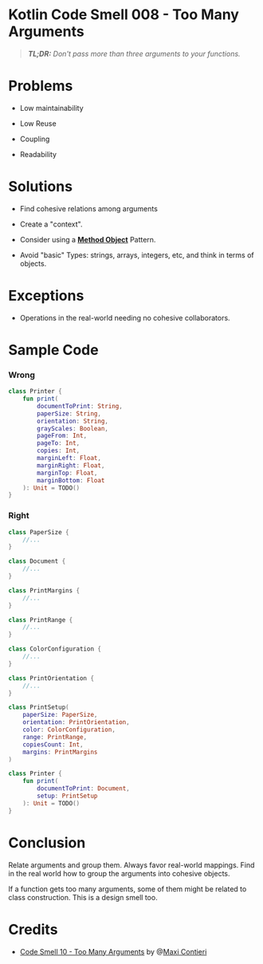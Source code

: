 # Kotlin Code Smell 008 - Too Many Arguments

> ***TL;DR:*** *Don't pass more than three arguments to your functions.*

# Problems

*   Low maintainability
    
*   Low Reuse
    
*   Coupling
    
*   Readability
    

# Solutions

*   Find cohesive relations among arguments
    
*   Create a "context".
    
*   Consider using a [**Method Object**](https://wiki.c2.com/?MethodObject) Pattern.
    
*   Avoid "basic" Types: strings, arrays, integers, etc, and think in terms of objects.
    

# Exceptions

*   Operations in the real-world needing no cohesive collaborators.
    

# Sample Code

### Wrong

```kotlin
class Printer {
    fun print(
        documentToPrint: String,
        paperSize: String,
        orientation: String,
        grayScales: Boolean,
        pageFrom: Int,
        pageTo: Int,
        copies: Int,
        marginLeft: Float,
        marginRight: Float,
        marginTop: Float,
        marginBottom: Float
    ): Unit = TODO()
}
```

### Right

```kotlin
class PaperSize {
    //...
}

class Document {
    //...
}

class PrintMargins {
    //...
}

class PrintRange {
    //...
}

class ColorConfiguration {
    //...
}

class PrintOrientation {
    //...
}

class PrintSetup(
    paperSize: PaperSize,
    orientation: PrintOrientation,
    color: ColorConfiguration,
    range: PrintRange,
    copiesCount: Int,
    margins: PrintMargins
)

class Printer {
    fun print(
        documentToPrint: Document,
        setup: PrintSetup
    ): Unit = TODO()
}
```

# Conclusion

Relate arguments and group them. Always favor real-world mappings. Find in the real world how to group the arguments into cohesive objects.

If a function gets too many arguments, some of them might be related to class construction. This is a design smell too.

# Credits

*   [Code Smell 10 - Too Many Arguments](https://maximilianocontieri.com/code-smell-10-too-many-arguments) by @[Maxi Contieri](@mcsee)